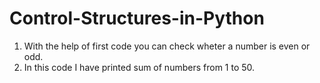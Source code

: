 # Control-Structures-in-Python
1. With the help of first code you can check wheter a number is even or odd.
2. In this code I have printed sum of numbers from 1 to 50.
